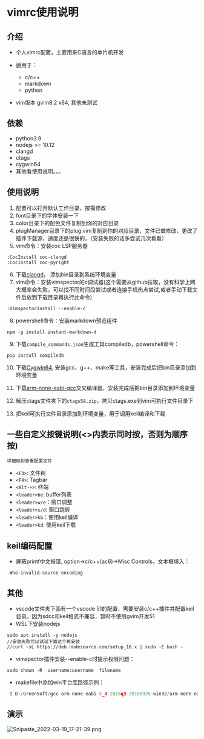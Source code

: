 # vimrc使用说明

## 介绍
- 个人vimrc配置，主要用来C语言的单片机开发
- 适用于：
	- c/c++
	- markdown
	- python 

- vim版本
gvim8.2 x64, 其他未测试

## 依赖

- python3.9
- nodejs >= 10.12
- clangd
- ctags
- cygwin64
- 其他看使用说明。。。

## 使用说明
1.  配置可以打开默认工作目录，按需修改
2.  font目录下的字体安装一下
3.  color目录下的配色文件复制到你的对应目录
4.  plugManager目录下的plug.vim复制到你的对应目录，文件已做修改，更改了插件下载源，速度还是很快的。（安装失败的话多尝试几次看看）
5.  vim命令：安装coc LSP服务器
```
:CocInstall coc-clangd
:CocInstall coc-pyright
```
6.  下载[clangd](https://clangd.llvm.org/)， 添加bin目录到系统环境变量
7.  vim命令：安装vimspector的c调试器(这个需要从github拉取，没有科学上网大概率会失败，可以找不同时间段尝试或者连接手机热点尝试,或者手动下载文件后放到下载目录再执行此命令)
```
:VimspectorInstall --enable-c 
```
8. powershell命令：安装markdown预览组件
```
npm -g install instant-markdown-d
```
9. 下载`compile_commands.json`生成工具compiledb，powershell命令：
```shell
pip install compiledb 
```
10. 下载[Cygwin64](https://cygwin.com/index.html), 安装gcc、g++、make等工具，安装完成后把bin目录添加到环境变量

11. 下载[arm-none-eabi-gcc](https://developer.arm.com/tools-and-software/open-source-software/developer-tools/gnu-toolchain/gnu-rm/downloads)交叉编译器，安装完成后把bin目录添加到环境变量

12. 解压ctags文件夹下的`ctags58.zip`，拷贝ctags.exe到vim可执行文件目录下

13. 把keil可执行文件目录添加到环境变量，用于调用keil编译和下载

## 一些自定义按键说明(<>内表示同时按，否则为顺序按)
	详细映射查看配置文件
- `<F3>`: 文件树
- `<F4>`: Tagbar
- `<Alt-+>`: 终端
- `<leader>be`: buffer列表
- `<leader>w/e`：窗口调整
- `<leader>s/d`: 窗口跳转
- `<leader>kb`：使用keil编译
- `<leader>kd`: 使用keil下载

## keil编码配置
- 屏蔽printf中文报错, option->c/c++(ac6)->Misc Controls，文本框填入：
```
-Wno-invalid-source-encoding
```

## 其他
- vscode文件夹下面有一个vscode 51的配置，需要安装c/c++插件并配置keil目录。因为sdcc和keil格式不兼容，暂时不使用gvim开发51
- WSL下安装nodejs
```
sudo apt install -y nodejs
//安装失败可以试试下面这个再安装
//curl -sL https://deb.nodesource.com/setup_16.x | sudo -E bash -
```
- vimspector插件安装--enable-c时提示权限问题：
```
sudo chown -R  username:username  filename
```
- makefile中添加win平台库路径示例：
```c
-I D:/GreenSoft/gcc-arm-none-eabi-5_4-2016q3-20160926-win32/arm-none-eabi/include
```
## 演示
<img src="https://www.z4a.net/images/2022/03/19/Snipaste_2022-03-19_17-21-39.png" alt="Snipaste_2022-03-19_17-21-39.png" border="0" />




















